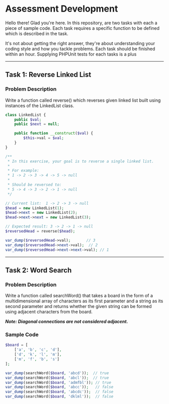 # Assessment Development

Hello there! Glad you're here. In this repository, are two tasks with each a piece of sample code. Each task requires a
specific function to be defined which is described in the task.

It's not about getting the right answer, they're about understanding your coding style and how you tackle problems.
Each task should be finished within an hour. Supplying PHPUnit tests for each tasks is a plus
***

## Task 1: Reverse Linked List

### Problem Description

Write a function called reverse() which reverses given linked list built using instances
of the LinkedList class.

```php
class LinkedList {
    public $val;
    public $next = null;

    public function __construct($val) {
        $this->val = $val;
    }
}

/** 
 * In this exercise, your goal is to reverse a single linked list.
 *  
 * For example:  
 * 1 -> 2 -> 3 -> 4 -> 5 -> null 
 * 
 * Should be reversed to: 
 * 5 -> 4 -> 3 -> 2 -> 1 -> null 
 */ 

// Current list:  1 -> 2 -> 3 -> null
$head = new LinkedList(1);
$head->next = new LinkedList(2);
$head->next->next = new LinkedList(3);

// Expected result: 3 -> 2 -> 1 -> null
$reversedHead = reverse($head);

var_dump($reversedHead->val);       // 3
var_dump($reversedHead->next->val);  // 2
var_dump($reversedHead->next->next->val); // 1
```

***

## Task 2: Word Search

### Problem Description

Write a function called searchWord() that takes a board in the form of a
multidimensional array of characters as its first parameter and a string as its second
parameter and returns whether the given string can be formed using adjacent
characters from the board.

***Note: Diagonal connections are not considered adjacent.***

### Sample Code

```php
$board = [
    ['a', 'b', 'c', 'd'],
    ['d', 'k', 'l', 'm'],
    ['m', 'f', 'b', 's']
];

var_dump(searchWord($board, 'abcd'));  // true
var_dump(searchWord($board, 'abcl'));  // true
var_dump(searchWord($board, 'admfbl')); // true
var_dump(searchWord($board, 'abcc'));   // false
var_dump(searchWord($board, 'abcdc'));  // false
var_dump(searchWord($board, 'dklml'));  // false
```